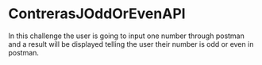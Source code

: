 # ContrerasJOddOrEvenAPI
In this challenge the user is going to input one number through postman and a result will be displayed telling the user their number is odd or even in postman.
